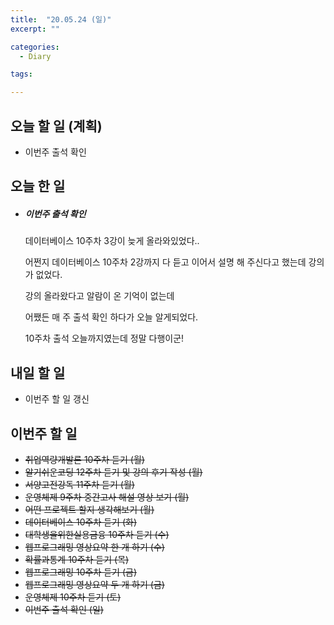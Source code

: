 ```yaml
---
title:  "20.05.24 (일)"
excerpt: ""

categories:
  - Diary

tags:

---
```


## 오늘 할 일 (계획)

- 이번주 출석 확인


## 오늘 한 일

- ##### 이번주 출석 확인

  데이터베이스 10주차 3강이 늦게 올라와있었다..

  어쩐지 데이터베이스 10주차 2강까지 다 듣고 이어서 설명 해 주신다고 했는데 강의가 없었다.

  강의 올라왔다고 알람이 온 기억이 없는데

  어쨌든 매 주 출석 확인 하다가 오늘 알게되었다.

  10주차 출석 오늘까지였는데 정말 다행이군!

## 내일 할 일

- 이번주 할 일 갱신

## 이번주 할 일

- ~~취업역량개발론 10주차 듣기 (월)~~
- ~~알기쉬운코딩 12주차 듣기 및 강의 후기 작성 (월)~~
- ~~서양고전강독 11주차 듣기 (월)~~
- ~~운영체제 9주차 중간고사 해설 영상 보기 (월)~~
- ~~어떤 프로젝트 할지 생각해보기 (월)~~
- ~~데이터베이스 10주차 듣기 (화)~~
- ~~대학생을위한실용금융 10주차 듣기 (수)~~
- ~~웹프로그래밍 영상요약 한 개 하기 (수)~~
- ~~확률과통계 10주차 듣기 (목)~~
- ~~웹프로그래밍 10주차 듣기 (금)~~
- ~~웹프로그래밍 영상요약 두 개 하기 (금)~~
- ~~운영체제 10주차 듣기 (토)~~
- ~~이번주 출석 확인 (일)~~
